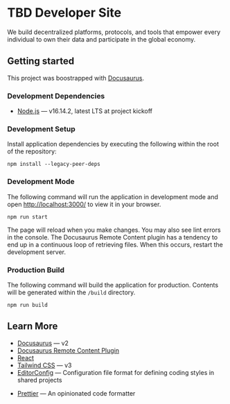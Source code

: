 # TBD Developer Site

We build decentralized platforms, protocols, and tools that empower every individual to own their data and participate in the global economy.

## Getting started

This project was boostrapped with [Docusaurus](https://docusaurus.io/).

### Development Dependencies

- [Node.js](https://nodejs.org/en/) — v16.14.2, latest LTS at project kickoff

### Development Setup

Install application dependencies by executing the following within the root of the repository:

```shell
npm install --legacy-peer-deps
```

### Development Mode

The following command will run the application in development mode and open [http://localhost:3000/](http://localhost:3000/) to view it in your browser.

```shell
npm run start
```

The page will reload when you make changes. You may also see lint errors in the console. The Docusaurus Remote Content plugin has a tendency to end up in a continuous loop of retrieving files. When this occurs, restart the development server.

### Production Build

The following command will build the application for production. Contents will be generated within the `/build` directory.

```shell
npm run build
```

## Learn More

- [Docusaurus](https://docusaurus.io/docs) — v2
- [Docusaurus Remote Content Plugin](https://github.com/rdilweb/docusaurus-plugin-remote-content)
- [React](https://reactjs.org/docs/getting-started.html)
- [Tailwind CSS](https://tailwindcss.com/) — v3
- [EditorConfig](https://editorconfig.org/) — Configuration file format for defining coding styles in shared projects

* [Prettier](https://prettier.io/docs/en/editors.html) — An opinionated code formatter
